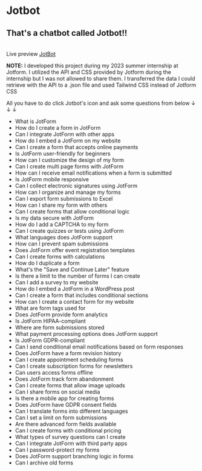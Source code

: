 # Jotbot
## That's a chatbot called Jotbot!! 
<br> Live preview  [JotBot](https://sevro49-jotbot.netlify.app/)

**NOTE:** I developed this project during my 2023 summer internship at Jotform. I utilized the API and CSS provided by Jotform during the internship but I was not allowed to share them. I transferred the data I could retrieve with the API to a .json file and used Tailwind CSS instead of Jotform CSS

All you have to do click Jotbot's icon and ask some questions from below &darr; &darr; &darr;

- What is JotForm
- How do I create a form in JotForm
- Can I integrate JotForm with other apps
- How do I embed a JotForm on my website
- Can I create a form that accepts online payments
- Is JotForm user-friendly for beginners
- How can I customize the design of my form
- Can I create multi page forms with JotForm
- How can I receive email notifications when a form is submitted
- Is JotForm mobile responsive
- Can I collect electronic signatures using JotForm
- How can I organize and manage my forms
- Can I export form submissions to Excel
- How can I share my form with others
- Can I create forms that allow conditional logic
- Is my data secure with JotForm
- How do I add a CAPTCHA to my form
- Can I create quizzes or tests using JotForm
- What languages does JotForm support
- How can I prevent spam submissions
- Does JotForm offer event registration templates
- Can I create forms with calculations
- How do I duplicate a form
- What's the "Save and Continue Later" feature
- Is there a limit to the number of forms I can create
- Can I add a survey to my website
- How do I embed a JotForm in a WordPress post
- Can I create a form that includes conditional sections
- How can I create a contact form for my website
- What are form tags used for
- Does JotForm provide form analytics
- Is JotForm HIPAA-compliant
- Where are form submissions stored
- What payment processing options does JotForm support
- Is JotForm GDPR-compliant
- Can I send conditional email notifications based on form responses
- Does JotForm have a form revision history
- Can I create appointment scheduling forms
- Can I create subscription forms for newsletters
- Can users access forms offline
- Does JotForm track form abandonment
- Can I create forms that allow image uploads
- Can I share forms on social media
- Is there a mobile app for creating forms
- Does JotForm have GDPR consent fields
- Can I translate forms into different languages
- Can I set a limit on form submissions
- Are there advanced form fields available
- Can I create forms with conditional pricing
- What types of survey questions can I create
- Can I integrate JotForm with third party apps
- Can I password-protect my forms
- Does JotForm support branching logic in forms
- Can I archive old forms
